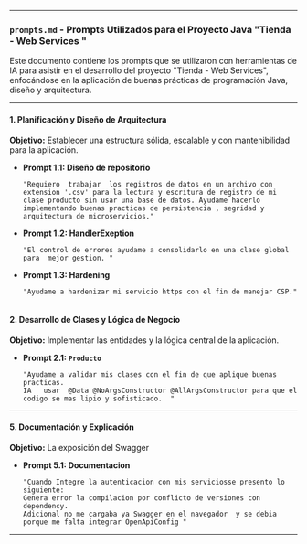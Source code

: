 


---

### `prompts.md` - Prompts Utilizados para el Proyecto Java "Tienda - Web Services "

Este documento contiene los prompts que se utilizaron con herramientas de IA para asistir en el desarrollo del proyecto "Tienda - Web Services", enfocándose en la aplicación de buenas prácticas de programación Java, diseño y arquitectura.

---

#### **1. Planificación y Diseño de Arquitectura**

**Objetivo:** Establecer una estructura sólida, escalable y con mantenibilidad  para la aplicación.

*   **Prompt 1.1: Diseño de repositorio**
    ```
    "Requiero  trabajar  los registros de datos en un archivo con extension '.csv' para la lectura y escritura de registro de mi clase producto sin usar una base de datos. Ayudame hacerlo implementando buenas practicas de persistencia , segridad y arquitectura de microservicios."
    ```
*   **Prompt 1.2: HandlerExeption**
    ```
    "El control de errores ayudame a consolidarlo en una clase global para  mejor gestion. "
*   **Prompt 1.3: Hardening**
    ```
    "Ayudame a hardenizar mi servicio https con el fin de manejar CSP."


#### **2. Desarrollo de Clases y Lógica de Negocio**

**Objetivo:** Implementar las entidades y la lógica central de la aplicación.

*   **Prompt 2.1: `Producto`**
    ```
    "Ayudame a validar mis clases con el fin de que aplique buenas practicas.
    IA   usar  @Data @NoArgsConstructor @AllArgsConstructor para que el codigo se mas lipio y sofisticado.  "
    ```

---



#### **5. Documentación y Explicación**

**Objetivo:** La exposición del Swagger

*   **Prompt 5.1: Documentacion**
    ```
    "Cuando Integre la autenticacion con mis serviciosse presento lo siguiente:
    Genera error la compilacion por conflicto de versiones con dependency.
    Adicional no me cargaba ya Swagger en el navegador  y se debia porque me falta integrar OpenApiConfig "
    ```

---

